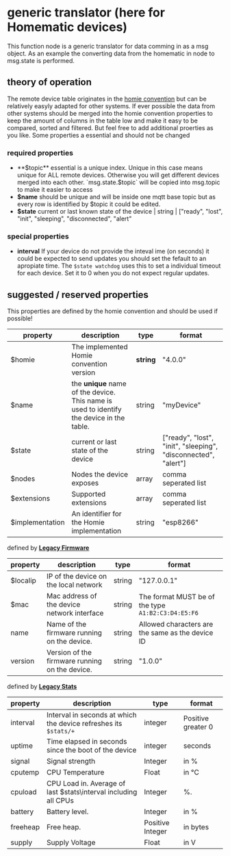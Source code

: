 # generic translator (here for Homematic devices)

This function node is a generic translator for data comming in as a msg object. As an example the converting data from the homematic in node to msg.state is performed.

## theory of operation

The remote device table originates in the [homie convention](https://homieiot.github.io) but can be relatively easyly adapted for other systems. If ever possible the data from other systems should be merged into the homie convention properties to keep the amount of columns in the table low and make it easy to be compared, sorted and filtered. But feel free to add additional proerties as you like. Some properties a essential and should not be changed

### required properties

- **$topic** essential is a unique index. Unique in this case means unique for ALL remote devices. Otherwise you will get different devices merged into each other. `msg.state.$topic` will be copied into msg.topic to make it easier to access
- **$name** should be unique and will be inside one mqtt base topic but as every row is identified by $topic it could be edited.
- **$state** current or last known state of the device | string | ["ready", "lost", "init", "sleeping", "disconnected", "alert"

### special properties

- **interval** If your device do not provide the inteval ime (on seconds) it could be expected to send updates you should set the fefault to an apropiate time. The `$state watchdog` uses this to set a individual timeout for each device. Set it to 0 when you do not expect regular updates.
 
## suggested / reserved properties

This properties are defined by the homie convention and should be used if possible!

property | description | type    | format 
-------- | ----------- | ------- | ------ 
$homie | The implemented Homie convention version | **string** | "4.0.0"
$name | the **unique** name of the device. This name is used to identify the device in the table. | string | "myDevice"
$state | current or last state of the device | string | ["ready", "lost", "init", "sleeping", "disconnected", "alert"]
$nodes	| Nodes the device exposes | array | comma seperated list
$extensions	| Supported extensions | array | comma seperated list
$implementation | An identifier for the Homie implementation | string | "esp8266"



defined by [**Legacy Firmware**](https://github.com/homieiot/convention/blob/develop/extensions/documents/homie_legacy_firmware_extension.md)

property | description | type    | format
-------- | ----------- | ------- | ------
$localip | IP of the device on the local network | string | "127.0.0.1"
$mac | Mac address of the device network interface | string | The format MUST be of the type `A1:B2:C3:D4:E5:F6`
name | Name of the firmware running on the device. | string | Allowed characters are the same as the device ID
version | Version of the firmware running on the device. | string | "1.0.0"


defined by [**Legacy Stats**](https://github.com/homieiot/convention/blob/develop/extensions/documents/homie_legacy_stats_extension.md)

property | description | type    | format
-------- | ----------- | ------- | ------
interval | Interval in seconds at which the device refreshes its `$stats/+` | integer | Positive greater 0
uptime | Time elapsed in seconds since the boot of the device | integer | seconds
signal | Signal strength | Integer | in %
cputemp | CPU Temperature | Float | in °C
cpuload | CPU Load in. Average of last $stats\interval including all CPUs | Integer | %. 
battery | Battery level. | Integer | in %
freeheap | Free heap. |	Positive Integer | in bytes
supply | Supply Voltage | Float | in V

